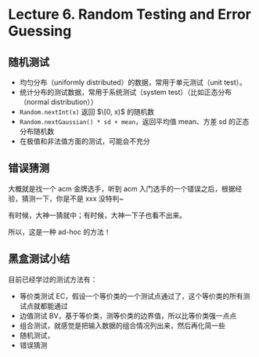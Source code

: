 
Lecture 6\. Random Testing and Error Guessing
=============================================


随机测试
----


* 均匀分布（uniformly distributed）的数据，常用于单元测试（unit test）。
* 统计分布的测试数据，常用于系统测试（system test）（比如正态分布（normal distribution））
* `Random.nextInt(x)` 返回 $\[0, x)$ 的随机数
* `Random.nextGaussian() * sd + mean`，返回平均值 mean、方差 sd 的正态分布随机数
* 在极值和非法值方面的测试，可能会不充分


错误猜测
----


大概就是找一个 acm 金牌选手，听到 acm 入门选手的一个错误之后，根据经验，猜测一下，你是不是 xxx 没特判\~


有时候，大神一猜就中；有时候，大神一下子也看不出来。


所以，这是一种 ad\-hoc 的方法！


黑盒测试小结
------


目前已经学过的测试方法有：


* 等价类测试 EC，假设一个等价类的一个测试点通过了，这个等价类的所有测试点就都能通过
* 边值测试 BV，基于等价类，测等价类的边界值，所以比等价类强一点点
* 组合测试，就感觉是把输入数据的组合情况列出来，然后再化简一些
* 随机测试，
* 错误猜测


